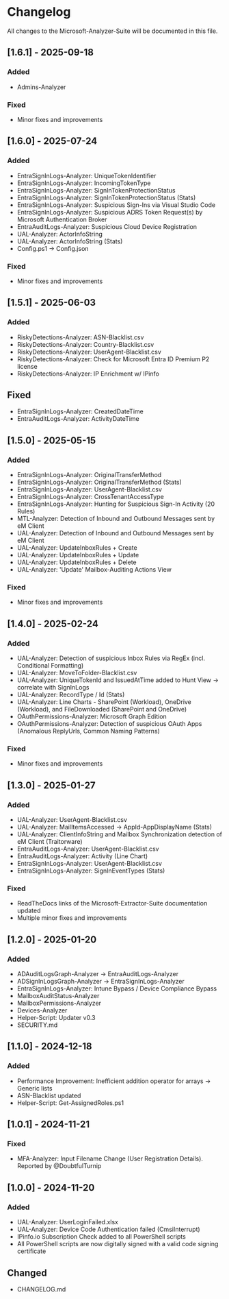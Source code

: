 # Changelog  

All changes to the Microsoft-Analyzer-Suite will be documented in this file.  

## [1.6.1] - 2025-09-18
### Added
- Admins-Analyzer

### Fixed
- Minor fixes and improvements

## [1.6.0] - 2025-07-24
### Added
- EntraSignInLogs-Analyzer: UniqueTokenIdentifier
- EntraSignInLogs-Analyzer: IncomingTokenType
- EntraSignInLogs-Analyzer: SignInTokenProtectionStatus
- EntraSignInLogs-Analyzer: SignInTokenProtectionStatus (Stats)
- EntraSignInLogs-Analyzer: Suspicious Sign-Ins via Visual Studio Code
- EntraSignInLogs-Analyzer: Suspicious ADRS Token Request(s) by Microsoft Authentication Broker
- EntraAuditLogs-Analyzer: Suspicious Cloud Device Registration
- UAL-Analyzer: ActorInfoString
- UAL-Analyzer: ActorInfoString (Stats)
- Config.ps1 &#8594; Config.json

### Fixed
- Minor fixes and improvements

## [1.5.1] - 2025-06-03
### Added
- RiskyDetections-Analyzer: ASN-Blacklist.csv
- RiskyDetections-Analyzer: Country-Blacklist.csv
- RiskyDetections-Analyzer: UserAgent-Blacklist.csv
- RiskyDetections-Analyzer: Check for Microsoft Entra ID Premium P2 license
- RiskyDetections-Analyzer: IP Enrichment w/ IPinfo

## Fixed
- EntraSignInLogs-Analyzer: CreatedDateTime
- EntraAuditLogs-Analyzer: ActivityDateTime

## [1.5.0] - 2025-05-15
### Added
- EntraSignInLogs-Analyzer: OriginalTransferMethod
- EntraSignInLogs-Analyzer: OriginalTransferMethod (Stats)
- EntraSignInLogs-Analyzer: UserAgent-Blacklist.csv
- EntraSignInLogs-Analyzer: CrossTenantAccessType
- EntraSignInLogs-Analyzer: Hunting for Suspicious Sign-In Activity (20 Rules)
- MTL-Analyzer: Detection of Inbound and Outbound Messages sent by eM Client
- UAL-Analyzer: Detection of Inbound and Outbound Messages sent by eM Client
- UAL-Analyzer: UpdateInboxRules + Create
- UAL-Analyzer: UpdateInboxRules + Update
- UAL-Analyzer: UpdateInboxRules + Delete
- UAL-Analyzer: 'Update' Mailbox-Auditing Actions View

### Fixed
- Minor fixes and improvements

## [1.4.0] - 2025-02-24
### Added
- UAL-Analyzer: Detection of suspicious Inbox Rules via RegEx (incl. Conditional Formatting)
- UAL-Analyzer: MoveToFolder-Blacklist.csv
- UAL-Analyzer: UniqueTokenId and IssuedAtTime added to Hunt View &#8594; correlate with SignInLogs
- UAL-Analyzer: RecordType / Id (Stats)
- UAL-Analyzer: Line Charts - SharePoint (Workload), OneDrive (Workload), and FileDownloaded (SharePoint and OneDrive)
- OAuthPermissions-Analyzer: Microsoft Graph Edition
- OAuthPermissions-Analyzer: Detection of suspicious OAuth Apps (Anomalous ReplyUrls, Common Naming Patterns)

### Fixed
- Minor fixes and improvements

## [1.3.0] - 2025-01-27
### Added
- UAL-Analyzer: UserAgent-Blacklist.csv
- UAL-Analyzer: MailItemsAccessed &#8594; AppId-AppDisplayName (Stats)
- UAL-Analyzer: ClientInfoString and Mailbox Synchronization detection of eM Client (Traitorware)
- EntraAuditLogs-Analyzer: UserAgent-Blacklist.csv
- EntraAuditLogs-Analyzer: Activity (Line Chart)
- EntraSignInLogs-Analyzer: UserAgent-Blacklist.csv
- EntraSignInLogs-Analyzer: SignInEventTypes (Stats)

### Fixed
- ReadTheDocs links of the Microsoft-Extractor-Suite documentation updated
- Multiple minor fixes and improvements

## [1.2.0] - 2025-01-20
### Added
- ADAuditLogsGraph-Analyzer &#8594; EntraAuditLogs-Analyzer
- ADSignInLogsGraph-Analyzer &#8594; EntraSignInLogs-Analyzer
- EntraSignInLogs-Analyzer: Intune Bypass / Device Compliance Bypass
- MailboxAuditStatus-Analyzer
- MailboxPermissions-Analyzer
- Devices-Analyzer
- Helper-Script: Updater v0.3
- SECURITY.md

## [1.1.0] - 2024-12-18
### Added
- Performance Improvement: Inefficient addition operator for arrays &#8594; Generic lists
- ASN-Blacklist updated
- Helper-Script: Get-AssignedRoles.ps1

## [1.0.1] - 2024-11-21
### Fixed
- MFA-Analyzer: Input Filename Change (User Registration Details). Reported by @DoubtfulTurnip

## [1.0.0] - 2024-11-20
### Added
- UAL-Analyzer: UserLoginFailed.xlsx
- UAL-Analyzer: Device Code Authentication failed (CmsiInterrupt)
- IPinfo.io Subscription Check added to all PowerShell scripts
- All PowerShell scripts are now digitally signed with a valid code signing certificate

## Changed
- CHANGELOG.md

